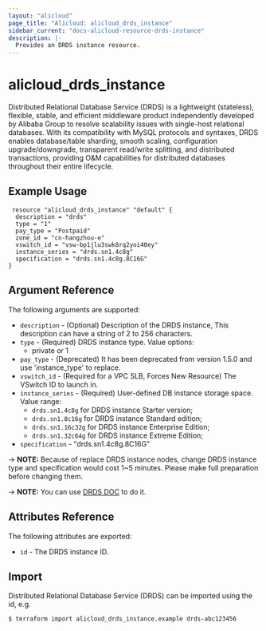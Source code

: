 ```yaml
---
layout: "alicloud"
page_title: "Alicloud: alicloud_drds_instance"
sidebar_current: "docs-alicloud-resource-drds-instance"
description: |-
  Provides an DRDS instance resource.
---
```


# alicloud\_drds\_instance

Distributed Relational Database Service (DRDS) is a lightweight (stateless), flexible, stable, and efficient middleware product independently developed by Alibaba Group to resolve scalability issues with single-host relational databases.
With its compatibility with MySQL protocols and syntaxes, DRDS enables database/table sharding, smooth scaling, configuration upgrade/downgrade,
transparent read/write splitting, and distributed transactions, providing O&M capabilities for distributed databases throughout their entire lifecycle.

## Example Usage

```
 resource "alicloud_drds_instance" "default" {
  description = "drds"
  type = "1"
  pay_type = "Postpaid"
  zone_id = "cn-hangzhou-e"
  vswitch_id = "vsw-bp1jlu3swk8rq2yoi40ey"
  instance_series = "drds.sn1.4c8g"
  specification = "drds.sn1.4c8g.8C16G"
}
```

## Argument Reference

The following arguments are supported:

* `description` - (Optional) Description of the DRDS instance, This description can have a string of 2 to 256 characters.
* `type` - (Required) DRDS instance type. Value options: 
    - private or 1
* `pay_type` - (Deprecated) It has been deprecated from version 1.5.0 and use 'instance_type' to replace.
* `vswitch_id` - (Required for a VPC SLB, Forces New Resource) The VSwitch ID to launch in.
* `instance_series` - (Required) User-defined DB instance storage space. Value range:
    - `drds.sn1.4c8g` for DRDS instance Starter version;
    - `drds.sn1.8c16g` for DRDS instance Standard edition;
    - `drds.sn1.16c32g` for DRDS instance Enterprise Edition;
    - `drds.sn1.32c64g` for DRDS instance Extreme Edition;
* `specification` - "drds.sn1.4c8g.8C16G"

-> **NOTE:** Because of replace DRDS instance nodes, change DRDS instance type and specification would cost 1~5 minutes. Please make full preparation before changing them.

-> **NOTE:** You can use [DRDS DOC](https://www.alibabacloud.com/help/product/29657.htm) to do it.

## Attributes Reference

The following attributes are exported:

* `id` - The DRDS instance ID.

## Import

Distributed Relational Database Service (DRDS) can be imported using the id, e.g.

```
$ terraform import alicloud_drds_instance.example drds-abc123456
```
